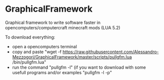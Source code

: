 # GraphicalFramework
Graphical framework to write software faster in opencomputers/computercraft minecraft mods (LUA 5.2)

To download everything:
  - open a opencomputers terminal
  - copy and paste "wget -f https://raw.githubusercontent.com/Alessandro-Mezzogori/GraphicalFramework/master/scripts/pullgfm.lua /bin/pullgfm.lua"
  - run the command "pullgfm -l" (if you want to download with some usefull programs and/or examples "pullgfm -l -p"
